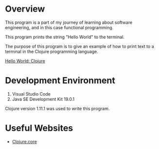 # Overview


This program is a part of my journey of learning about software engineering, and in this case functional programming. 

This program prints the string "Hello World" to the terminal.

The purpose of this program is to give an example of how to print text to a terminal in the Clojure programming language. 



[Hello World: Clojure](https://youtu.be/P6i13GnKwGE)

# Development Environment

1. Visual Studio Code
2. Java SE Development Kit 19.0.1


Clojure version 1.11.1 was used to write this program.
# Useful Websites


* [Clojure.core](https://clojure.github.io/clojure/clojure.core-api.html)



